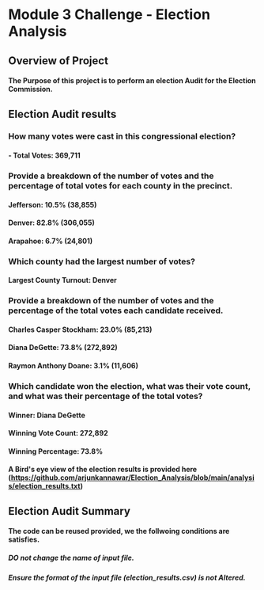 # Module 3 Challenge - Election Analysis

## Overview of Project

#### The Purpose of this project is to perform an election Audit for the Election Commission.

## Election Audit results

### How many votes were cast in this congressional election?

#### - Total Votes: 369,711

### Provide a breakdown of the number of votes and the percentage of total votes for each county in the precinct.

#### Jefferson: 10.5% (38,855)
#### Denver: 82.8% (306,055)
#### Arapahoe: 6.7% (24,801)

### Which county had the largest number of votes?

#### Largest County Turnout: Denver

### Provide a breakdown of the number of votes and the percentage of the total votes each candidate received.

#### Charles Casper Stockham: 23.0% (85,213)
#### Diana DeGette: 73.8% (272,892)
#### Raymon Anthony Doane: 3.1% (11,606)

### Which candidate won the election, what was their vote count, and what was their percentage of the total votes?

#### Winner: Diana DeGette
#### Winning Vote Count: 272,892
#### Winning Percentage: 73.8%

#### A Bird's eye view of the election results is provided here (https://github.com/arjunkannawar/Election_Analysis/blob/main/analysis/election_results.txt)

## Election Audit Summary

#### The code can be reused provided, we the follwoing conditions are satisfies.
##### DO not change the name of input file.
##### Ensure the format of the input file (election_results.csv) is not Altered.

